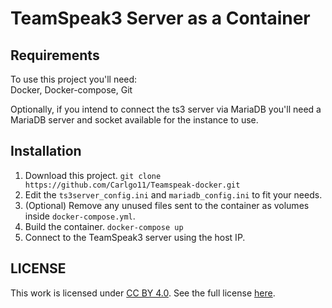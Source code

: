 # TeamSpeak3 Server as a Container

## Requirements
To use this project you'll need:  
Docker, Docker-compose, Git

Optionally, if you intend to connect the ts3 server via MariaDB you'll need a MariaDB server and socket available for the instance to use.

## Installation
1. Download this project. `git clone https://github.com/Carlgo11/Teamspeak-docker.git`
1. Edit the `ts3server_config.ini` and `mariadb_config.ini` to fit your needs.
1. (Optional) Remove any unused files sent to the container as volumes inside `docker-compose.yml`.
1. Build the container. `docker-compose up`
1. Connect to the TeamSpeak3 server using the host IP.

## LICENSE
This work is licensed under [CC BY 4.0](https://creativecommons.org/licenses/by/4.0/). See the full license [here](LICENSE).
